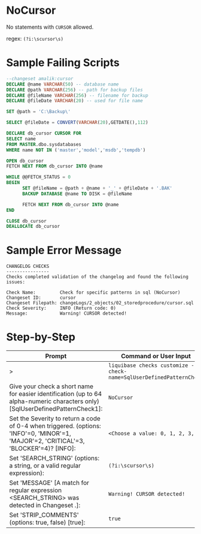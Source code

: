 # NoCursor

No statements with `CURSOR` allowed. 

regex: `(?i:\scursor\s)`

# Sample Failing Scripts
``` sql
--changeset amalik:cursor
DECLARE @name VARCHAR(50) -- database name 
DECLARE @path VARCHAR(256) -- path for backup files 
DECLARE @fileName VARCHAR(256) -- filename for backup 
DECLARE @fileDate VARCHAR(20) -- used for file name 

SET @path = 'C:\Backup\' 

SELECT @fileDate = CONVERT(VARCHAR(20),GETDATE(),112) 

DECLARE db_cursor CURSOR FOR 
SELECT name 
FROM MASTER.dbo.sysdatabases 
WHERE name NOT IN ('master','model','msdb','tempdb') 

OPEN db_cursor  
FETCH NEXT FROM db_cursor INTO @name  

WHILE @@FETCH_STATUS = 0  
BEGIN  
      SET @fileName = @path + @name + '_' + @fileDate + '.BAK' 
      BACKUP DATABASE @name TO DISK = @fileName 

      FETCH NEXT FROM db_cursor INTO @name 
END 

CLOSE db_cursor  
DEALLOCATE db_cursor
```

# Sample Error Message
```
CHANGELOG CHECKS
----------------
Checks completed validation of the changelog and found the following issues:

Check Name:         Check for specific patterns in sql (NoCursor)
Changeset ID:       cursor
Changeset Filepath: changeLogs/2_objects/02_storedprocedure/cursor.sql
Check Severity:     INFO (Return code: 0)
Message:            Warning! CURSOR detected!
```

# Step-by-Step
| Prompt | Command or User Input |
| ------ | ----------------------|
| > | `liquibase checks customize --check-name=SqlUserDefinedPatternCheck` |
| Give your check a short name for easier identification (up to 64 alpha-numeric characters only) [SqlUserDefinedPatternCheck1]: | `NoCursor` |
| Set the Severity to return a code of 0-4 when triggered. (options: 'INFO'=0, 'MINOR'=1, 'MAJOR'=2, 'CRITICAL'=3, 'BLOCKER'=4)? [INFO]: | `<Choose a value: 0, 1, 2, 3, 4>` |
| Set 'SEARCH_STRING' (options: a string, or a valid regular expression): | `(?i:\scursor\s)` |
| Set 'MESSAGE' [A match for regular expression <SEARCH_STRING> was detected in Changeset <CHANGESET>.]: | `Warning! CURSOR detected!` |
| Set 'STRIP_COMMENTS' (options: true, false) [true]: | `true` |
